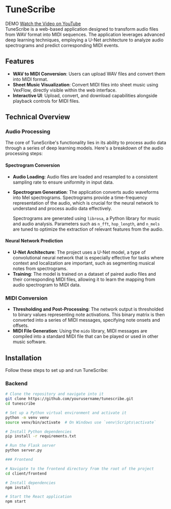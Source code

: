 # TuneScribe
DEMO [Watch the Video on YouTube](https://www.youtube.com/watch?v=WbuJEl5e7lg) <br>
TuneScribe is a web-based application designed to transform audio files from WAV format into MIDI sequences. The application leverages advanced deep learning techniques, employing a U-Net architecture to analyze audio spectrograms and predict corresponding MIDI events.

## Features

- **WAV to MIDI Conversion**: Users can upload WAV files and convert them into MIDI format.
- **Sheet Music Visualization**: Convert MIDI files into sheet music using VexFlow, directly visible within the web interface.
- **Interactive UI**: Upload, convert, and download capabilities alongside playback controls for MIDI files.

## Technical Overview

### Audio Processing

The core of TuneScribe's functionality lies in its ability to process audio data through a series of deep learning models. Here's a breakdown of the audio processing steps:

#### Spectrogram Conversion

- **Audio Loading**: Audio files are loaded and resampled to a consistent sampling rate to ensure uniformity in input data.
- **Spectrogram Generation**: The application converts audio waveforms into Mel spectrograms. Spectrograms provide a time-frequency representation of the audio, which is crucial for the neural network to understand and process audio data effectively.

  Spectrograms are generated using `librosa`, a Python library for music and audio analysis. Parameters such as `n_fft`, `hop_length`, and `n_mels` are tuned to optimize the extraction of relevant features from the audio.

#### Neural Network Prediction

- **U-Net Architecture**: The project uses a U-Net model, a type of convolutional neural network that is especially effective for tasks where context and localization are important, such as segmenting musical notes from spectrograms.
- **Training**: The model is trained on a dataset of paired audio files and their corresponding MIDI files, allowing it to learn the mapping from audio spectrogram to MIDI data.

### MIDI Conversion

- **Thresholding and Post-Processing**: The network output is thresholded to binary values representing note activations. This binary matrix is then converted into a series of MIDI messages, specifying note onsets and offsets.
- **MIDI File Generation**: Using the `mido` library, MIDI messages are compiled into a standard MIDI file that can be played or used in other music software.

## Installation

Follow these steps to set up and run TuneScribe:

### Backend

```bash
# Clone the repository and navigate into it
git clone https://github.com/yourusername/tunescribe.git
cd tunescribe

# Set up a Python virtual environment and activate it
python -m venv venv
source venv/bin/activate  # On Windows use `venv\Scripts\activate`

# Install Python dependencies
pip install -r requirements.txt

# Run the Flask server
python server.py

### Frontend

# Navigate to the frontend directory from the root of the project
cd client/frontend

# Install dependencies
npm install

# Start the React application
npm start
